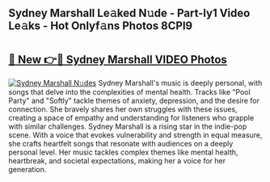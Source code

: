 ## Sydney Marshall Le𝚊ked N𝚞de - Part-ly1 Video Le𝚊ks - Hot Onlyf𝚊ns Photos 8CPl9

# <h2><a href="http://ac44424.deff.icu/?id=Sydney+Marshall">🔗 New 👉🔴 Sydney Marshall VIDEO Photos</a></h2>

[![Sydney Marshall N𝚞des](https://i.imgur.com/rIISA9y.gif)](http://ac44424.deff.icu/?id=Sydney+Marshall)
Sydney Marshall's music is deeply personal, with songs that delve into the complexities of mental health. Tracks like "Pool Party" and "Softly" tackle themes of anxiety, depression, and the desire for connection. She bravely shares her own struggles with these issues, creating a space of empathy and understanding for listeners who grapple with similar challenges. Sydney Marshall is a rising star in the indie-pop scene. With a voice that evokes vulnerability and strength in equal measure, she crafts heartfelt songs that resonate with audiences on a deeply personal level. Her music tackles complex themes like mental health, heartbreak, and societal expectations, making her a voice for her generation.
